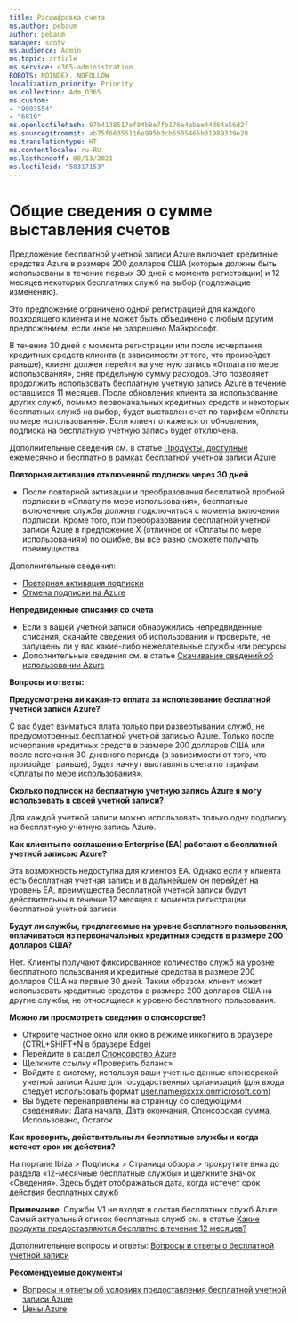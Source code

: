```yaml
---
title: Расшифровка счета
ms.author: pebaum
author: pebaum
manager: scotv
ms.audience: Admin
ms.topic: article
ms.service: o365-administration
ROBOTS: NOINDEX, NOFOLLOW
localization_priority: Priority
ms.collection: Adm_O365
ms.custom:
- "9003554"
- "6819"
ms.openlocfilehash: 97b4138517ef84b8e7fb176a4abee44d64a56d2f
ms.sourcegitcommit: ab75f66355116e995b3cb5505465b31989339e28
ms.translationtype: HT
ms.contentlocale: ru-RU
ms.lasthandoff: 08/13/2021
ms.locfileid: "58317153"
---
```

# <a name="understand-billing-amount"></a>Общие сведения о сумме выставления счетов

Предложение бесплатной учетной записи Azure включает кредитные средства Azure в размере 200 долларов США (которые должны быть использованы в течение первых 30 дней с момента регистрации) и 12 месяцев некоторых бесплатных служб на выбор (подлежащие изменению).

Это предложение ограничено одной регистрацией для каждого подходящего клиента и не может быть объединено с любым другим предложением, если иное не разрешено Майкрософт.

В течение 30 дней с момента регистрации или после исчерпания кредитных средств клиента (в зависимости от того, что произойдет раньше), клиент должен перейти на учетную запись «Оплата по мере использования», сняв предельную сумму расходов. Это позволяет продолжить использовать бесплатную учетную запись Azure в течение оставшихся 11 месяцев. После обновления клиента за использование других служб, помимо первоначальных кредитных средств и некоторых бесплатных служб на выбор, будет выставлен счет по тарифам «Оплаты по мере использования». Если клиент откажется от обновления, подписка на бесплатную учетную запись будет отключена.

Дополнительные сведения см. в статье [Продукты, доступные ежемесячно и бесплатно в рамках бесплатной учетной записи Azure](https://azure.microsoft.com/free/free-account-faq/)

**Повторная активация отключенной подписки через 30 дней**

- После повторной активации и преобразования бесплатной пробной подписки в «Оплату по мере использования», бесплатные включенные службы должны подключиться с момента включения подписки. Кроме того, при преобразовании бесплатной учетной записи Azure в предложение X (отличное от «Оплаты по мере использования») по ошибке, вы все равно сможете получать преимущества.

Дополнительные сведения: 
- [Повторная активация подписки](https://docs.microsoft.com/azure/billing/billing-subscription-become-disable?WT.mc_id=Portal-Microsoft_Azure_Support)
- [Отмена подписки на Azure](https://docs.microsoft.com/azure/billing/billing-how-to-cancel-azure-subscription?WT.mc_id=Portal-Microsoft_Azure_Support)

**Непредвиденные списания со счета**

- Если в вашей учетной записи обнаружились непредвиденные списания, скачайте сведения об использовании и проверьте, не запущены ли у вас какие-либо нежелательные службы или ресурсы
- Дополнительные сведения см. в статье [Скачивание сведений об использовании Azure](https://docs.microsoft.com/azure/billing/billing-download-azure-invoice-daily-usage-date?WT.mc_id=Portal-Microsoft_Azure_Support#download-usage)

**Вопросы и ответы:**

**Предусмотрена ли какая-то оплата за использование бесплатной учетной записи Azure?**

С вас будет взиматься плата только при развертывании служб, не предусмотренных бесплатной учетной записью Azure. Только после исчерпания кредитных средств в размере 200 долларов США или после истечения 30-дневного периода (в зависимости от того, что произойдет раньше), будет начнут выставлять счета по тарифам «Оплаты по мере использования».

**Сколько подписок на бесплатную учетную запись Azure я могу использовать в своей учетной записи?**  

Для каждой учетной записи можно использовать только одну подписку на бесплатную учетную запись Azure.

**Как клиенты по соглашению Enterprise (EA) работают с бесплатной учетной записью Azure?**  

Эта возможность недоступна для клиентов EA. Однако если у клиента есть бесплатная учетная запись и в дальнейшем он перейдет на уровень EA, преимущества бесплатной учетной записи будут действительны в течение 12 месяцев с момента регистрации бесплатной учетной записи.

**Будут ли службы, предлагаемые на уровне бесплатного пользования, оплачиваться из первоначальных кредитных средств в размере 200 долларов США?**  

Нет. Клиенты получают фиксированное количество служб на уровне бесплатного пользования и кредитные средства в размере 200 долларов США на первые 30 дней. Таким образом, клиент может использовать кредитные средства в размере 200 долларов США на другие службы, не относящиеся к уровню бесплатного пользования.

**Можно ли просмотреть сведения о спонсорстве?**

- Откройте частное окно или окно в режиме инкогнито в браузере (CTRL+SHIFT+N в браузере Edge)
- Перейдите в раздел [Спонсорство Azure](http://www.microsoftazuresponsorships.com/)
- Щелкните ссылку «Проверить баланс»
- Войдите в систему, используя ваши учетные данные спонсорской учетной записи Azure для государственных организаций (для входа следует использовать формат user.name@xxxx.onmicrosoft.com)
- Вы будете перенаправлены на страницу со следующими сведениями: Дата начала, Дата окончания, Спонсорская сумма, Использовано, Остаток

**Как проверить, действительны ли бесплатные службы и когда истечет срок их действия?**

На портале Ibiza > Подписка > Страница обзора > прокрутите вниз до раздела «12-месячные бесплатные службы» и щелкните значок «Сведения». Здесь будет отображаться дата, когда истечет срок действия бесплатных служб

**Примечание**. Службы V1 не входят в состав бесплатных служб Azure. Самый актуальный список бесплатных служб см. в статье [Какие продукты предоставляются бесплатно в течение 12 месяцев?](http://www.microsoftazuresponsorships.com/)

Дополнительные вопросы и ответы: [Вопросы и ответы о бесплатной учетной записи](https://azure.microsoft.com/free/free-account-faq/)

**Рекомендуемые документы**

- [Вопросы и ответы об условиях предоставления бесплатной учетной записи Azure](https://azure.microsoft.com/offers/ms-azr-0044p/)
- [Цены Azure](https://azure.microsoft.com/pricing/)